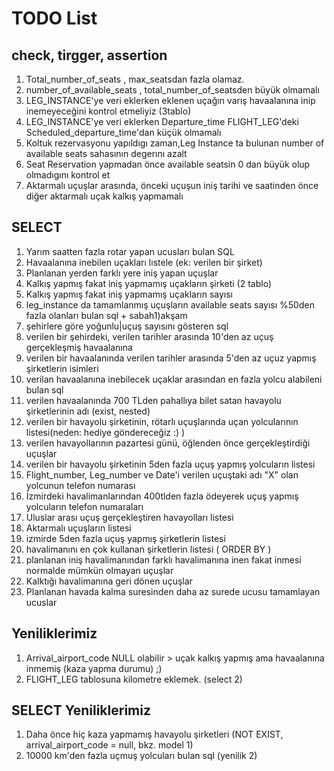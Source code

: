 # TODO List

## check, tirgger, assertion
1) Total_number_of_seats , max_seatsdan fazla olamaz.
2) number_of_available_seats , total_number_of_seatsden büyük olmamalı
3) LEG_INSTANCE'ye veri eklerken eklenen uçağın varış havaalanına inip inemeyeceğini kontrol etmeliyiz (3tablo)
4) LEG_INSTANCE'ye veri eklerken Departure_time FLIGHT_LEG'deki Scheduled_departure_time'dan küçük olmamalı
5) Koltuk rezervasyonu yapıldıgı zaman,Leg Instance ta bulunan number of available seats sahasının degerını azalt
6) Seat Reservation yapmadan önce available seatsin 0 dan büyük olup olmadıgını kontrol et
7) Aktarmalı uçuşlar arasında, önceki uçuşun iniş tarihi ve saatinden önce diğer aktarmalı uçak kalkış yapmamalı

## SELECT

1) Yarım saatten fazla rotar yapan ucusları bulan SQL
2) Havaalanına inebilen uçakları lıstele (ek: verilen bir şirket)
3) Planlanan yerden farklı yere iniş yapan uçuşlar
4) Kalkış yapmış fakat iniş yapmamış uçakların şirketi (2 tablo)
5) Kalkış yapmış fakat iniş yapmamış uçakların sayısı
6) leg_instance da tamamlanmış uçuşların available seats sayısı %50den fazla olanları bulan sql + sabah1)akşam
7) şehirlere göre yoğunlu|uçuş sayısını gösteren sql
8) verilen bir şehirdeki, verilen tarihler arasında 10'den az uçuş gerçekleşmiş havaalanına
9) verilen bir havaalanında verilen tarihler arasında 5'den az uçuz yapmış şirketlerin isimleri
10) verilan havaalanına inebilecek uçaklar arasından en fazla yolcu alabileni bulan sql
11) verilen havaalanında 700 TLden pahallıya bilet satan havayolu şirketlerinin adı (exist, nested)
12) verilen bir havayolu şirketinin, rötarlı uçuşlarında uçan yolcularının listesi(neden: hediye göndereceğiz :) )
13) verilen havayollarının pazartesi günü, öğlenden önce gerçekleştirdiği uçuşlar
14) verilen bir havayolu şirketinin 5den fazla uçuş yapmış yolcuların listesi
15) Flight_number, Leg_number ve Date'i verilen uçuştaki adı "X" olan yolcunun telefon numarası
16) İzmirdeki havalimanlarından 400tlden fazla ödeyerek uçuş yapmış yolcuların telefon numaraları
17) Uluslar arası uçuş gerçekleştiren havayolları listesi 
18) Aktarmalı uçuşların listesi
19) izmirde 5den fazla uçuş yapmış şirketlerin listesi
20) havalimanını en çok kullanan şirketlerin listesi ( ORDER BY )
21) planlanan iniş havalimanından farklı havalimanına inen fakat inmesi normalde mümkün olmayan uçuşlar
22) Kalktığı havalimanına geri dönen uçuşlar
23) Planlanan havada kalma suresinden daha az surede ucusu tamamlayan ucuslar

## Yeniliklerimiz
1) Arrival_airport_code NULL olabilir > uçak kalkış yapmış ama havaalanına inmemiş (kaza yapma durumu) ;)
2) FLIGHT_LEG tablosuna kilometre eklemek. (select 2)

## SELECT Yeniliklerimiz
1) Daha önce hiç kaza yapmamış havayolu şirketleri (NOT EXIST, arrival_airport_code = null, bkz. model 1)
2) 10000 km'den fazla uçmuş yolcuları bulan sql (yenilik 2)
